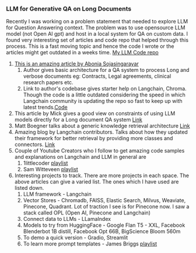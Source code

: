 ### LLM for Generative QA on Long Documents

Recently I was working on a problem statement that needed to explore LLM for Question Answering context. 
The problem was to use opensource LLM model (not Open AI gpt) and host in a local system for QA on custom data. 
I found very interesting set of articles and code repo that helped through this process. 
This is a fast moving topic and hence the code I wrote or the articles might get outdated in a weeks time. [My LLM Code repo](https://github.com/kavlata/LLM-experiments)
1. [This is an amazing article by Abonia Sojasingarayar](https://medium.com/@abonia/document-based-llm-powered-chatbot-bb316009de93) 
    1. Author gives basic architecture for a QA system to process Long and verbose documents eg: Contracts, Legal agreements, clinical research papers etc.
    1. Link to author's codebase gives starter help on Langchain, Chroma. Though the code is a little outdated considering the speed in which Langchain community is updating the repo so fast to keep up with latest trends.[Code](https://github.com/Abonia1/Context-Based-LLMChatbot)
1. This article by Mick gives a good view on constraints of using LLM models directly for a Long document QA system [Link](https://medium.com/@imicknl/how-to-create-a-private-chatgpt-with-your-own-data-15754e6378a1)
1. Matt Boegner talks about a generic knowledge retrieval architecture [Link](https://mattboegner.com/knowledge-retrieval-architecture-for-llms/)
1. Amazing blog by Langchain contributors. Talks about how they updated their framework for better retrieval by providing more classes and connectors. [Link](https://blog.langchain.dev/retrieval/) 
1. Couple of Youtube Creators who I follow to get amazing code samples and explanations on Langchain and LLM in general are
    1. 1littlecoder [playlist](https://www.youtube.com/playlist?list=PLpdmBGJ6ELULEfPWvvks0HtwzCvQo1zu0)
    1. Sam Witteveen [playlist](https://www.youtube.com/watch?v=J_0qvRt4LNk&list=PL8motc6AQftk1Bs42EW45kwYbyJ4jOdiZ)
1. Interesting projects to track. There are more projects in each space. The above articles can give a varied list. The ones which I have used are listed down.
    1. LLM framework - Langchain 
    1. Vector Stores - Chromadb, FAISS, Elastic Search, Milvus, Weaviate, Pinecone, Quadrant. Lot of traction I see is for Pinecone now. I saw a stack called OPL (Open AI, Pinecone and Langchain) 
    1. Connect data to LLMs - LLamaIndex  
    1. Models to try from HuggingFace - Google Flan T5 - XXL, Facebook Blenderbot 1B distill, Facebook Opt 66B, BigScience Bloom 560m
    1. To demo a quick version - Gradio, Streamlit 
    1. To learn more prompt templates - James Briggs [playlist](https://www.youtube.com/watch?v=RflBcK0oDH0&t=514s)
